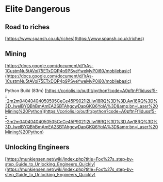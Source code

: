 
# Elite Dangerous 

## Road to riches
[https://www.spansh.co.uk/riches](https://www.spansh.co.uk/riches)

## Mining 
[https://docs.google.com/document/d/1rAs-1CustmNu5tAVoi75ETxDQP4p9PSveYweMyP0i60/mobilebasic](https://docs.google.com/document/d/1rAs-1CustmNu5tAVoi75ETxDQP4p9PSveYweMyP0i60/mobilebasic)


Python Build (83m)
[https://coriolis.io/outfit/python?code=A0pftnFflidussf5---2m2m04040404050505CeCe45P9021l2i.Iw18RQ%3D%3D.Aw18RQ%3D%3D..IwelBYQBhBmAmEA2SBTAhgcwDapGKQ6YqIA%3D&amp;bn=Laser%20Mining%20Python](https://coriolis.io/outfit/python?code=A0pftnFflidussf5---2m2m04040404050505CeCe45P9021l2i.Iw18RQ%3D%3D.Aw18RQ%3D%3D..IwelBYQBhBmAmEA2SBTAhgcwDapGKQ6YqIA%3D&amp;bn=Laser%20Mining%20Python)


## Unlocking Engineers
[https://munkjensen.net/wiki/index.php?title=Fox%27s_step-by-step_Guide_to_Unlocking_Engineers_Quickly](https://munkjensen.net/wiki/index.php?title=Fox%27s_step-by-step_Guide_to_Unlocking_Engineers_Quickly)